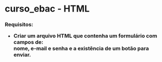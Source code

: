 # curso_ebac - HTML 
<h3> Requisitos: 
<ul> 
<li> Criar um arquivo HTML que contenha um formulário com campos de: <br> 
nome, e-mail e senha e a existência de um botão para enviar.  
